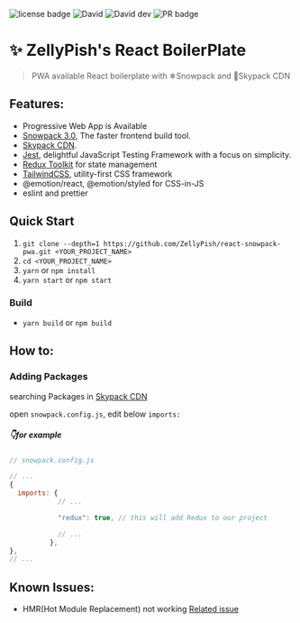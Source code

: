 ![license badge](https://img.shields.io/github/license/ZellyPish/react-snowpack-pwa) ![David](https://img.shields.io/david/zellypish/react-snowpack-pwa) ![David dev](https://img.shields.io/david/dev/zellypish/react-snowpack-react-snowpack-pwa) ![PR badge](https://img.shields.io/badge/PR-Welcomes-red)

# ✨ ZellyPish's React BoilerPlate

> PWA available React boilerplate with ❄Snowpack and 🚀Skypack CDN

## Features:
- Progressive Web App is Available
- [Snowpack 3.0](https://www.snowpack.dev/), The faster frontend build tool.
- [Skypack CDN](https://www.skypack.dev/).
- [Jest](https://jestjs.io/), delightful JavaScript Testing Framework with a focus on simplicity.
- [Redux Toolkit](https://redux-toolkit.js.org/) for state management
- [TailwindCSS](https://tailwindcss.com/), utility-first CSS framework
- @emotion/react, @emotion/styled for CSS-in-JS
- eslint and prettier

## Quick Start

1. `git clone --depth=1 https://github.com/ZellyPish/react-snowpack-pwa.git <YOUR_PROJECT_NAME>`
2. `cd <YOUR_PROJECT_NAME>`
3. `yarn` or `npm install`
4. `yarn start` or `npm start`

### Build
- `yarn build` or `npm build`

## How to:

### Adding Packages

searching Packages in [Skypack CDN](https://www.skypack.dev/)

open `snowpack.config.js`, edit below `imports:`

##### 👇for example

```js
// snowpack.config.js

// ...
{
  imports: {
            // ...

            "redux": true, // this will add Redux to our project

            // ...
          },
},
// ...
```

## Known Issues:
- HMR(Hot Module Replacement) not working [Related issue](https://github.com/snowpackjs/snowpack/discussions/2334)
